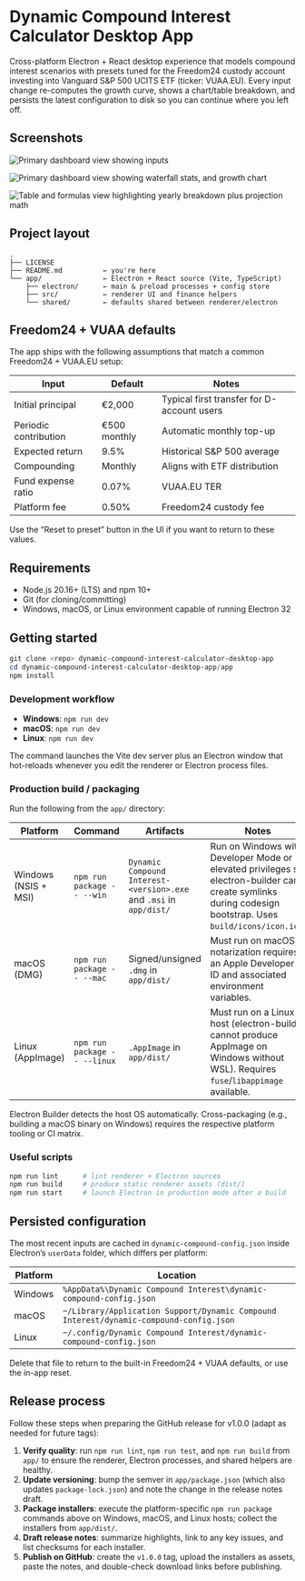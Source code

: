 # Dynamic Compound Interest Calculator Desktop App

Cross-platform Electron + React desktop experience that models compound interest scenarios with presets tuned for the Freedom24 custody account investing into Vanguard S&P 500 UCITS ETF (ticker: VUAA.EU). Every input change re-computes the growth curve, shows a chart/table breakdown, and persists the latest configuration to disk so you can continue where you left off.

## Screenshots

![Primary dashboard view showing inputs](../docs/screenshots/1.png)

![Primary dashboard view showing waterfall stats, and growth chart](../docs/screenshots/2.png)

![Table and formulas view highlighting yearly breakdown plus projection math](../docs/screenshots/3.png)

## Project layout

```
.
├── LICENSE
├── README.md          ← you're here
└── app/               ← Electron + React source (Vite, TypeScript)
    ├── electron/      ← main & preload processes + config store
    ├── src/           ← renderer UI and finance helpers
    └── shared/        ← defaults shared between renderer/electron
```

## Freedom24 + VUAA defaults

The app ships with the following assumptions that match a common Freedom24 + VUAA.EU setup:

| Input | Default | Notes |
| --- | --- | --- |
| Initial principal | €2,000 | Typical first transfer for D-account users |
| Periodic contribution | €500 monthly | Automatic monthly top-up |
| Expected return | 9.5% | Historical S&P 500 average |
| Compounding | Monthly | Aligns with ETF distribution |
| Fund expense ratio | 0.07% | VUAA.EU TER |
| Platform fee | 0.50% | Freedom24 custody fee |

Use the “Reset to preset” button in the UI if you want to return to these values.

## Requirements

- Node.js 20.16+ (LTS) and npm 10+
- Git (for cloning/committing)
- Windows, macOS, or Linux environment capable of running Electron 32

## Getting started

```powershell
git clone <repo> dynamic-compound-interest-calculator-desktop-app
cd dynamic-compound-interest-calculator-desktop-app/app
npm install
```

### Development workflow

- **Windows**: `npm run dev`
- **macOS**: `npm run dev`
- **Linux**: `npm run dev`

The command launches the Vite dev server plus an Electron window that hot-reloads whenever you edit the renderer or Electron process files.

### Production build / packaging

Run the following from the `app/` directory:

| Platform | Command | Artifacts | Notes |
| --- | --- | --- | --- |
| Windows (NSIS + MSI) | `npm run package -- --win` | `Dynamic Compound Interest-<version>.exe` and `.msi` in `app/dist/` | Run on Windows with Developer Mode or elevated privileges so electron-builder can create symlinks during codesign bootstrap. Uses `build/icons/icon.ico`. |
| macOS (DMG) | `npm run package -- --mac` | Signed/unsigned `.dmg` in `app/dist/` | Must run on macOS; notarization requires an Apple Developer ID and associated environment variables. |
| Linux (AppImage) | `npm run package -- --linux` | `.AppImage` in `app/dist/` | Must run on a Linux host (electron-builder cannot produce AppImage on Windows without WSL). Requires `fuse`/`libappimage` available. |

Electron Builder detects the host OS automatically. Cross-packaging (e.g., building a macOS binary on Windows) requires the respective platform tooling or CI matrix.

### Useful scripts

```bash
npm run lint      # lint renderer + Electron sources
npm run build     # produce static renderer assets (dist/)
npm run start     # launch Electron in production mode after a build
```

## Persisted configuration

The most recent inputs are cached in `dynamic-compound-config.json` inside Electron’s `userData` folder, which differs per platform:

| Platform | Location |
| --- | --- |
| Windows | `%AppData%\Dynamic Compound Interest\dynamic-compound-config.json` |
| macOS | `~/Library/Application Support/Dynamic Compound Interest/dynamic-compound-config.json` |
| Linux | `~/.config/Dynamic Compound Interest/dynamic-compound-config.json` |

Delete that file to return to the built-in Freedom24 + VUAA defaults, or use the in-app reset.

## Release process

Follow these steps when preparing the GitHub release for v1.0.0 (adapt as needed for future tags):

1. **Verify quality**: run `npm run lint`, `npm run test`, and `npm run build` from `app/` to ensure the renderer, Electron processes, and shared helpers are healthy.
2. **Update versioning**: bump the semver in `app/package.json` (which also updates `package-lock.json`) and note the change in the release notes draft.
3. **Package installers**: execute the platform-specific `npm run package` commands above on Windows, macOS, and Linux hosts; collect the installers from `app/dist/`.
4. **Draft release notes**: summarize highlights, link to any key issues, and list checksums for each installer.
5. **Publish on GitHub**: create the `v1.0.0` tag, upload the installers as assets, paste the notes, and double-check download links before publishing.
